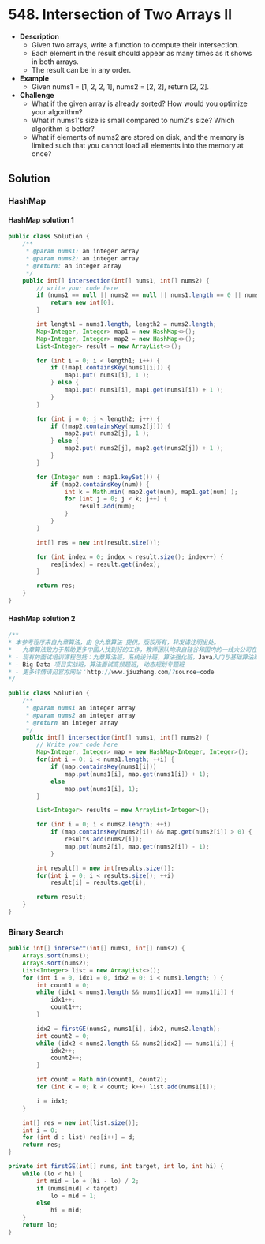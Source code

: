 # 548. Intersection of Two Arrays II

- **Description**
    - Given two arrays, write a function to compute their intersection.
    - Each element in the result should appear as many times as it shows in both arrays.
    - The result can be in any order.
- **Example**
    - Given nums1 = [1, 2, 2, 1], nums2 = [2, 2], return [2, 2].
- **Challenge**
    - What if the given array is already sorted? How would you optimize your algorithm?
    - What if nums1's size is small compared to num2's size? Which algorithm is better?
    - What if elements of nums2 are stored on disk, and the memory is limited such that you cannot load all elements into the memory at once?


## Solution

### HashMap

#### HashMap solution 1

```java
public class Solution {
    /**
     * @param nums1: an integer array
     * @param nums2: an integer array
     * @return: an integer array
     */
    public int[] intersection(int[] nums1, int[] nums2) {
        // write your code here
        if (nums1 == null || nums2 == null || nums1.length == 0 || nums2.length == 0) {
            return new int[0];
        }

        int length1 = nums1.length, length2 = nums2.length;
        Map<Integer, Integer> map1 = new HashMap<>();
        Map<Integer, Integer> map2 = new HashMap<>();
        List<Integer> result = new ArrayList<>();

        for (int i = 0; i < length1; i++) {
            if (!map1.containsKey(nums1[i])) {
                map1.put( nums1[i], 1 );
            } else {
                map1.put( nums1[i], map1.get(nums1[i]) + 1 );
            }
        }

        for (int j = 0; j < length2; j++) {
            if (!map2.containsKey(nums2[j])) {
                map2.put( nums2[j], 1 );
            } else {
                map2.put( nums2[j], map2.get(nums2[j]) + 1 );
            }
        }

        for (Integer num : map1.keySet()) {
            if (map2.containsKey(num)) {
                int k = Math.min( map2.get(num), map1.get(num) );
                for (int j = 0; j < k; j++) {
                    result.add(num);
                }
            }
        }

        int[] res = new int[result.size()];

        for (int index = 0; index < result.size(); index++) {
            res[index] = result.get(index);
        }

        return res;
    }
}
```

#### HashMap solution 2

```java
/**
* 本参考程序来自九章算法，由 @九章算法 提供。版权所有，转发请注明出处。
* - 九章算法致力于帮助更多中国人找到好的工作，教师团队均来自硅谷和国内的一线大公司在职工程师。
* - 现有的面试培训课程包括：九章算法班，系统设计班，算法强化班，Java入门与基础算法班，Android 项目实战班，
* - Big Data 项目实战班，算法面试高频题班, 动态规划专题班
* - 更多详情请见官方网站：http://www.jiuzhang.com/?source=code
*/

public class Solution {
    /**
     * @param nums1 an integer array
     * @param nums2 an integer array
     * @return an integer array
     */
    public int[] intersection(int[] nums1, int[] nums2) {
        // Write your code here
        Map<Integer, Integer> map = new HashMap<Integer, Integer>();
        for(int i = 0; i < nums1.length; ++i) {
            if (map.containsKey(nums1[i]))
                map.put(nums1[i], map.get(nums1[i]) + 1);
            else
                map.put(nums1[i], 1);
        }

        List<Integer> results = new ArrayList<Integer>();

        for (int i = 0; i < nums2.length; ++i)
            if (map.containsKey(nums2[i]) && map.get(nums2[i]) > 0) {
                results.add(nums2[i]);
                map.put(nums2[i], map.get(nums2[i]) - 1);
            }

        int result[] = new int[results.size()];
        for(int i = 0; i < results.size(); ++i)
            result[i] = results.get(i);

        return result;
    }
}
```

### Binary Search

```java
public int[] intersect(int[] nums1, int[] nums2) {
    Arrays.sort(nums1);
    Arrays.sort(nums2);
    List<Integer> list = new ArrayList<>();
    for (int i = 0, idx1 = 0, idx2 = 0; i < nums1.length; ) {
        int count1 = 0;
        while (idx1 < nums1.length && nums1[idx1] == nums1[i]) {
            idx1++;
            count1++;
        }

        idx2 = firstGE(nums2, nums1[i], idx2, nums2.length);
        int count2 = 0;
        while (idx2 < nums2.length && nums2[idx2] == nums1[i]) {
            idx2++;
            count2++;
        }

        int count = Math.min(count1, count2);
        for (int k = 0; k < count; k++) list.add(nums1[i]);

        i = idx1;
    }

    int[] res = new int[list.size()];
    int i = 0;
    for (int d : list) res[i++] = d;
    return res;
}

private int firstGE(int[] nums, int target, int lo, int hi) {
    while (lo < hi) {
        int mid = lo + (hi - lo) / 2;
        if (nums[mid] < target)
            lo = mid + 1;
        else
            hi = mid;
    }
    return lo;
}
```
